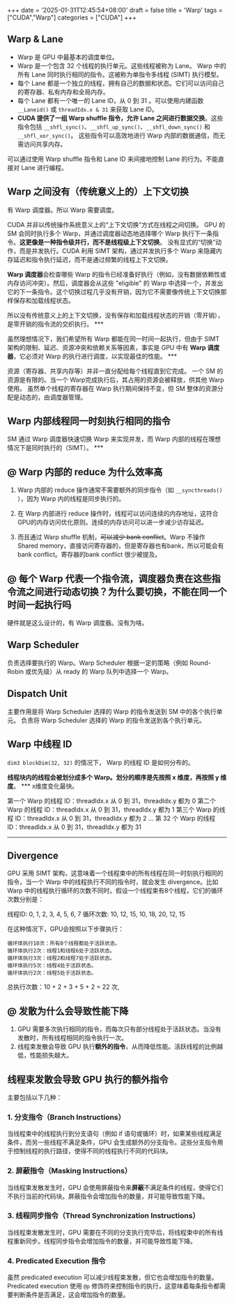 +++
date = '2025-01-31T12:45:54+08:00'
draft = false
title = 'Warp'
tags = ["CUDA","Warp"]
categories = ["CUDA"]
+++



## Warp & Lane

- Warp 是 GPU 中最基本的调度单位。
- Warp 是一个包含 32 个线程的执行单元。这些线程被称为 Lane。 Warp 中的所有 Lane 同时执行相同的指令。这被称为单指令多线程 (SIMT) 执行模型。
- 每个 Lane 都是一个独立的线程，拥有自己的数据和状态。它们可以访问自己的寄存器、私有内存和全局内存。
- 每个 Lane 都有一个唯一的 Lane ID，从 0 到 31 。可以使用内建函数 `__Laneid()` 或 `threadIdx.x & 31` 来获取 Lane ID。
- **CUDA 提供了一组 Warp shuffle 指令，允许 Lane 之间进行数据交换**。这些指令包括 `__shfl_sync()`、`__shfl_up_sync()`、`__shfl_down_sync()` 和 `__shfl_xor_sync()`。 这些指令可以高效地进行 Warp 内部的数据通信，而无需访问共享内存。

可以通过使用 Warp shuffle 指令和 Lane ID 来间接地控制 Lane 的行为。不能直接对 Lane 进行编程。


## Warp 之间没有（传统意义上的）上下文切换

有 Warp 调度器。所以 Warp 需要调度。

CUDA 并非以传统操作系统意义上的“上下文切换”方式在线程之间切换。 GPU 的 SM 会同时执行多个 Warp，并通过调度器动态地选择哪个 Warp 执行下一条指令。**这更像是一种指令级并行，而不是线程级上下文切换**。 没有显式的“切换”动作，而是并发执行。CUDA 利用 SIMT 架构，通过并发执行多个 Warp 来隐藏内存延迟和指令执行延迟，而不是通过频繁的线程上下文切换。 

**Warp 调度器**会检查哪些 Warp 的指令已经准备好执行（例如，没有数据依赖性或内存访问冲突）。然后，调度器会从这些 "eligible" 的 Warp 中选择一个，并发出它的下一条指令。这个切换过程几乎没有开销，因为它不需要像传统上下文切换那样保存和加载线程状态。

所以没有传统意义上的上下文切换，没有保存和加载线程状态的开销（零开销），是零开销的指令流的交织执行。 ***

虽然理想情况下，我们希望所有 Warp 都能在同一时间一起执行，但由于 SIMT 架构的限制、延迟、资源冲突和依赖关系等因素，事实是 GPU 中有 **Warp 调度器**，它必须对 Warp 的执行进行调度，以实现最佳的性能。 ***

资源（寄存器、共享内存等）并非一直分配给每个线程直到它完成。 一个 SM 的资源是有限的。当一个 Warp完成执行后，其占用的资源会被释放，供其他 Warp 使用。 虽然单个线程的寄存器在 Warp 执行期间保持不变，但 SM 整体的资源分配是动态的，由调度器管理。



## Warp 内部线程同一时刻执行相同的指令

SM 通过 Warp 调度器快速切换 Warp 来实现并发，而 Warp 内部的线程在理想情况下是同时执行的（SIMT）。 ***


## @ Warp 内部的 reduce 为什么效率高

1. Warp 内部的 reduce 操作通常不需要额外的同步指令（如 `__syncthreads()` ），因为 Warp 内的线程是同步执行的。

2. 在 Warp 内部进行 reduce 操作时，线程可以访问连续的内存地址，这符合GPU的内存访问优化原则。连续的内存访问可以进一步减少访存延迟。

3. 而且通过 Warp shuffle 机制，~~可以减少 bank conflict~~。Warp 不操作 Shared memory，直接访问寄存器的，但是寄存器也有bank，所以可能会有bank conflict。寄存器的bank conflict 很少被提及。


## @ 每个 Warp 代表一个指令流，调度器负责在这些指令流之间进行动态切换？为什么要切换，不能在同一个时间一起执行吗

硬件就是这么设计的，有 Warp 调度器。没有为啥。


## Warp Scheduler

负责选择要执行的 Warp。Warp Scheduler 根据一定的策略（例如 Round-Robin 或优先级）从 ready 的 Warp 队列中选择一个 Warp。


## Dispatch Unit 

主要作用是将 Warp Scheduler 选择的 Warp 的指令发送到 SM 中的各个执行单元。
负责将 Warp Scheduler 选择的 Warp 的指令发送到各个执行单元。


## Warp 中线程 ID

`dim3 blockDim(32, 32)` 的情况下， Warp 的线程 ID 是如何分布的。

**线程块内的线程会被划分成多个 Warp。划分的顺序是先按照 x 维度，再按照 y 维度**。 *** x维度变化最快。

第一个 Warp 的线程 ID：threadIdx.x 从 0 到 31，threadIdx.y 都为 0
第二个 Warp 的线程 ID：threadIdx.x 从 0 到 31，threadIdx.y 都为 1
第三个 Warp 的线程 ID：threadIdx.x 从 0 到 31，threadIdx.y 都为 2
...
第 32 个 Warp 的线程 ID：threadIdx.x 从 0 到 31，threadIdx.y 都为 31

***


## Divergence

GPU 采用 SIMT 架构，这意味着一个线程束中的所有线程在同一时刻执行相同的指令，当一个 Warp 中的线程执行不同的指令时，就会发生 divergence。比如 Warp 中的线程执行循环的次数不同时。假设一个线程束有8个线程，它们的循环次数分别是：

线程ID:   0,  1,  2,  3,  4,  5,  6,  7
循环次数: 10, 12, 15, 10, 18, 20, 12, 15

在这种情况下，GPU会按照以下步骤执行：

    循环体执行10次：所有8个线程都处于活跃状态。
    循环体执行2次：线程1和线程6处于活跃状态。
    循环体执行3次：线程2和线程7处于活跃状态。
    循环体执行5次：线程4处于活跃状态。
    循环体执行2次：线程5处于活跃状态。

总执行次数：10 + 2 + 3 + 5 + 2 = 22 次, 


## @ 发散为什么会导致性能下降

1. GPU 需要多次执行相同的指令，而每次只有部分线程处于活跃状态。当没有发散时，所有线程相同的指令执行一次。
2. 线程束发散会导致 GPU 执行**额外的指令**，从而降低性能。活跃线程的比例越低，性能损失越大。


## 线程束发散会导致 GPU 执行的额外指令 

主要包括以下几种：

### 1. 分支指令（Branch Instructions）

当线程束中的线程执行到分支语句（例如 if 语句或循环）时，如果某些线程满足条件，而另一些线程不满足条件，GPU 会生成额外的分支指令。这些分支指令用于控制线程的执行路径，使得不同的线程执行不同的代码块。

### 2. 屏蔽指令（Masking Instructions）

当线程束发散发生时，GPU 会使用屏蔽指令来**屏蔽**不满足条件的线程，使得它们不执行当前的代码块。屏蔽指令会增加指令的数量，并可能导致性能下降。

### 3. 线程同步指令（Thread Synchronization Instructions）

当线程束发散发生时，GPU 需要在不同的分支执行完毕后，将线程束中的所有线程重新同步。线程同步指令会增加指令的数量，并可能导致性能下降。

### 4. Predicated Execution 指令

虽然 predicated execution 可以减少线程束发散，但它也会增加指令的数量。Predicated execution 使用 `@p` 修饰符来控制指令的执行，这意味着每条指令都需要判断条件是否满足，这会增加指令的数量。
